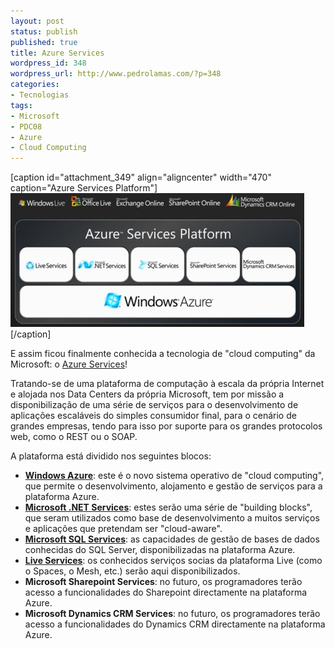 ```yaml
---
layout: post
status: publish
published: true
title: Azure Services
wordpress_id: 348
wordpress_url: http://www.pedrolamas.com/?p=348
categories:
- Tecnologias
tags:
- Microsoft
- PDC08
- Azure
- Cloud Computing
---
```

[caption id="attachment\_349" align="aligncenter" width="470" caption="Azure Services Platform"][![Azure Services Platform](/wp-content/uploads/2008/10/azure-service-platform.jpg "Azure Services Platform")](http://www.microsoft.com/azure/default.mspx)[/caption]

E assim ficou finalmente conhecida a tecnologia de "cloud computing" da Microsoft: o [Azure Services](http://www.microsoft.com/azure/default.mspx)!

Tratando-se de uma plataforma de computação à escala da própria Internet e alojada nos Data Centers da própria Microsoft, tem por missão a disponibilização de uma série de serviços para o desenvolvimento de aplicações escaláveis do simples consumidor final, para o cenário de grandes empresas, tendo para isso por suporte para os grandes protocolos web, como o REST ou o SOAP.

A plataforma está dividido nos seguintes blocos:

-   [**Windows Azure**](http://www.microsoft.com/azure/windowsazure.mspx): este é o novo sistema operativo de "cloud computing", que permite o desenvolvimento, alojamento e gestão de serviços para a plataforma Azure.
-   [**Microsoft .NET Services**](http://www.microsoft.com/azure/netservices.mspx): estes serão uma série de "building blocks", que seram utilizados como base de desenvolvimento a muitos serviços e aplicações que pretendam ser "cloud-aware".
-   [**Microsoft SQL Services**](http://www.microsoft.com/azure/sql.mspx): as capacidades de gestão de bases de dados conhecidas do SQL Server, disponibilizadas na plataforma Azure.
-   [**Live Services**](http://dev.live.com/): os conhecidos serviços socias da plataforma Live (como o Spaces, o Mesh, etc.) serão aqui disponibilizados.
-   **Microsoft Sharepoint Services**: no futuro, os programadores terão acesso a funcionalidades do Sharepoint directamente na plataforma Azure.
-   **Microsoft Dynamics CRM Services**: no futuro, os programadores terão acesso a funcionalidades do Dynamics CRM directamente na plataforma Azure.

